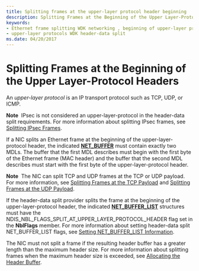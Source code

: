 ```yaml
---
title: Splitting frames at the upper-layer protocol header beginning
description: Splitting Frames at the Beginning of the Upper Layer-Protocol Headers
keywords:
- Ethernet frame splitting WDK networking , beginning of upper-layer protocol
- upper-layer protocols WDK header-data split
ms.date: 04/20/2017
---
```


# Splitting Frames at the Beginning of the Upper Layer-Protocol Headers





An *upper-layer protocol* is an IP transport protocol such as TCP, UDP, or ICMP.

**Note**  IPsec is not considered an upper-layer-protocol in the header-data split requirements. For more information about splitting IPsec frames, see [Splitting IPsec Frames](splitting-ipsec-frames.md).

 

If a NIC splits an Ethernet frame at the beginning of the upper-layer-protocol header, the indicated [**NET\_BUFFER**](/windows-hardware/drivers/ddi/nbl/ns-nbl-net_buffer) must contain exactly two MDLs. The buffer that the first MDL describes must begin with the first byte of the Ethernet frame (MAC header) and the buffer that the second MDL describes must start with the first byte of the upper-layer-protocol header.

**Note**  The NIC can split TCP and UDP frames at the TCP or UDP payload. For more information, see [Splitting Frames at the TCP Payload](splitting-frames-at-the-tcp-payload.md) and [Splitting Frames at the UDP Payload](splitting-frames-at-the-udp-payload.md).

 

If the header-data split provider splits the frame at the beginning of the upper-layer-protocol header, the indicated [**NET\_BUFFER\_LIST**](/windows-hardware/drivers/ddi/nbl/ns-nbl-net_buffer_list) structures must have the NDIS\_NBL\_FLAGS\_SPLIT\_AT\_UPPER\_LAYER\_PROTOCOL\_HEADER flag set in the **NblFlags** member. For more information about setting header-data split NET\_BUFFER\_LIST flags, see [Setting NET\_BUFFER\_LIST Information](setting-net-buffer-list-information.md).

The NIC must not split a frame if the resulting header buffer has a greater length than the maximum header size. For more information about splitting frames when the maximum header size is exceeded, see [Allocating the Header Buffer](allocating-the-header-buffer.md).

 

